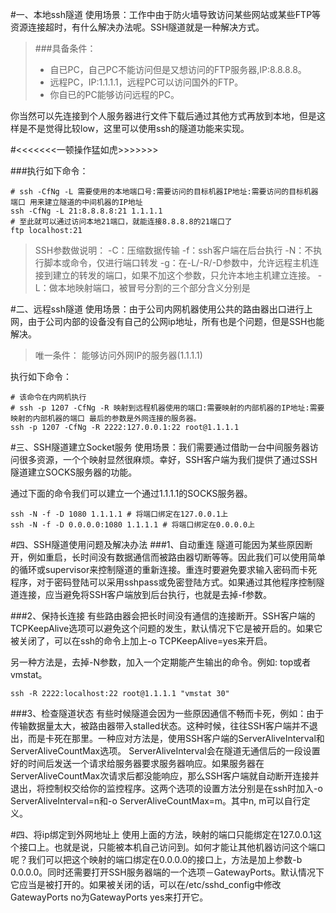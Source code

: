 #一、本地ssh隧道
使用场景：工作中由于防火墙导致访问某些网站或某些FTP等资源连接超时，有什么解决办法呢。SSH隧道就是一种解决方式。

>###具备条件：
>* 自已PC，自己PC不能访问但是又想访问的FTP服务器,IP:8.8.8.8。
>* 远程PC，IP:1.1.1.1，远程PC可以访问国外的FTP。
>* 你自已的PC能够访问远程的PC。

你当然可以先连接到个人服务器进行文件下载后通过其他方式再放到本地，但是这样是不是觉得比较low，这里可以使用ssh的隧道功能来实现。

#<<<<<<<一顿操作猛如虎>>>>>>>

###执行如下命令：
```
# ssh -CfNg -L 需要使用的本地端口号:需要访问的目标机器IP地址:需要访问的目标机器端口 用来建立隧道的中间机器的IP地址
ssh -CfNg -L 21:8.8.8.8:21 1.1.1.1
# 至此就可以通过访问本地21端口，就能连接8.8.8.8的21端口了
ftp localhost:21
```
>SSH参数做说明：
-C：压缩数据传输
-f：ssh客户端在后台执行
-N：不执行脚本或命令，仅进行端口转发
-g：在-L/-R/-D参数中，允许远程主机连接到建立的转发的端口，如果不加这个参数，只允许本地主机建立连接。
-L：做本地映射端口，被冒号分割的三个部分含义分别是

#二、远程ssh隧道
使用场景：由于公司内网机器使用公共的路由器出口进行上网，由于公司内部的设备没有自己的公网ip地址，所有也是个问题，但是SSH也能解决。

>唯一条件：
能够访问外网IP的服务器(1.1.1.1)

执行如下命令：
```
# 该命令在内网机执行
# ssh -p 1207 -CfNg -R 映射到远程机器使用的端口:需要映射的内部机器的IP地址:需要映射的内部机器的端口 最后的参数是外网连接的服务器。
ssh -p 1207 -CfNg -R 2222:127.0.0.1:22 root@1.1.1.1
```

#三、SSH隧道建立Socket服务
使用场景：我们需要通过借助一台中间服务器访问很多资源，一个个映射显然很麻烦。幸好，SSH客户端为我们提供了通过SSH隧道建立SOCKS服务器的功能。

通过下面的命令我们可以建立一个通过1.1.1.1的SOCKS服务器。
```
ssh -N -f -D 1080 1.1.1.1 # 将端口绑定在127.0.0.1上
ssh -N -f -D 0.0.0.0:1080 1.1.1.1 # 将端口绑定在0.0.0.0上
```

#四、SSH隧道使用问题及解决办法
###1、自动重连
隧道可能因为某些原因断开，例如重启，长时间没有数据通信而被路由器切断等等。因此我们可以使用简单的循环或supervisor来控制隧道的重新连接。重连时要避免要求输入密码而卡死程序，对于密码登陆可以采用sshpass或免密登陆方式。如果通过其他程序控制隧道连接，应当避免将SSH客户端放到后台执行，也就是去掉-f参数。

###2、保持长连接
有些路由器会把长时间没有通信的连接断开。SSH客户端的TCPKeepAlive选项可以避免这个问题的发生，默认情况下它是被开启的。如果它被关闭了，可以在ssh的命令上加上-o TCPKeepAlive=yes来开启。

另一种方法是，去掉-N参数，加入一个定期能产生输出的命令。例如: top或者vmstat。
```
ssh -R 2222:localhost:22 root@1.1.1.1 "vmstat 30"
```
###3、检查隧道状态
有些时候隧道会因为一些原因通信不畅而卡死，例如：由于传输数据量太大，被路由器带入stalled状态。这种时候，往往SSH客户端并不退出，而是卡死在那里。一种应对方法是，使用SSH客户端的ServerAliveInterval和ServerAliveCountMax选项。 ServerAliveInterval会在隧道无通信后的一段设置好的时间后发送一个请求给服务器要求服务器响应。如果服务器在 ServerAliveCountMax次请求后都没能响应，那么SSH客户端就自动断开连接并退出，将控制权交给你的监控程序。这两个选项的设置方法分别是在ssh时加入-o ServerAliveInterval=n和-o ServerAliveCountMax=m。其中n, m可以自行定义。

#四、将ip绑定到外网地址上
使用上面的方法，映射的端口只能绑定在127.0.0.1这个接口上。也就是说，只能被本机自己访问到。如何才能让其他机器访问这个端口呢？我们可以把这个映射的端口绑定在0.0.0.0的接口上，方法是加上参数-b 0.0.0.0。同时还需要打开SSH服务器端的一个选项－GatewayPorts。默认情况下它应当是被打开的。如果被关闭的话，可以在/etc/sshd_config中修改GatewayPorts no为GatewayPorts yes来打开它。
